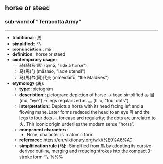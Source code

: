 ## horse or steed
### sub-word of "Terracotta Army"
---
- **traditional:**: 馬
- **simplified:**: 马
- **pronunciation:**: mǎ
- **definition:**: horse or steed
- **contemporary usage:**
  - 骑(騎)马(馬) (qímǎ, "ride a horse")
  - 马(馬)勺 (mǎsháo, "ladle utensil")
  - 马(馬)尔(爾)代夫 (mǎ'ěrdàifū, "the Maldives")
- **etymology (馬):**
  - **type:**: pictogram
  - **description:**: pictogram: depiction of horse → head simplified as 目 (mù, "eye") → legs regularized as 灬 (huǒ, "four dots").
  - **interpretation:**: Depicts a horse with its head facing left and a flowing mane. Later forms reduced the head to an eye 目 and the legs to four dots 灬 for ease and regularity; the dots are unrelated to 火. This iconic origin underlies the modern sense “horse”.
  - **component characters:**
    - None, character is in atomic form
  - **reference:**: https://en.wiktionary.org/wiki/%E9%A6%AC
  - **simplification rule (马):**: Simplified from 馬 by adopting its cursive-derived outline, merging and reducing strokes into the compact 3-stroke form 马.
%%%
